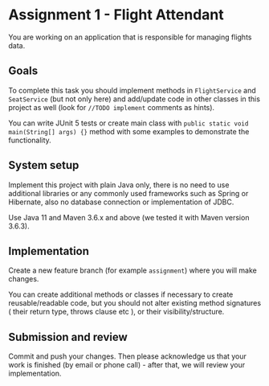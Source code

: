 # Assignment 1 - Flight Attendant

You are working on an application that is responsible for managing flights data.

## Goals 

To complete this task you should implement methods in `FlightService` and `SeatService` (but not only here) and add/update code in other classes in this project as well (look for `//TODO implement` comments as hints). 

You can write JUnit 5 tests or create main class with `public static void main(String[] args) {}` method with some examples to demonstrate the functionality.

## System setup

Implement this project with plain Java only, there is no need to use additional libraries or any commonly used frameworks such as Spring or Hibernate, also no database connection or implementation of JDBC.

Use Java 11 and Maven 3.6.x and above (we tested it with Maven version 3.6.3).

## Implementation

Create a new feature branch (for example `assignment`) where you will make changes. 

You can create additional methods or classes if necessary to create reusable/readable code, but you should not alter existing method signatures ( their return type, throws clause etc ), or their visibility/structure.

## Submission and review

Commit and push your changes. Then please acknowledge us that your work is finished (by email or phone call) - after that, we will review your implementation.
